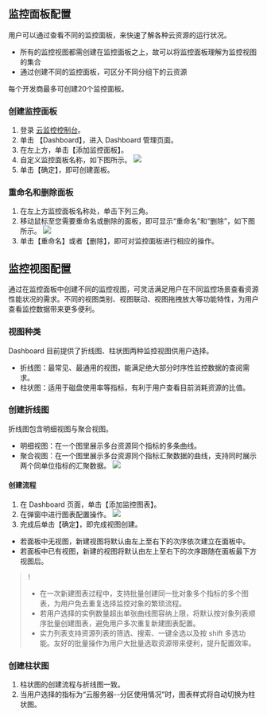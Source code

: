 ## 监控面板配置

用户可以通过查看不同的监控面板，来快速了解各种云资源的运行状况。

- 所有的监控视图都需创建在监控面板之上，故可以将监控面板理解为监控视图的集合
- 通过创建不同的监控面板，可区分不同分组下的云资源

每个开发商最多可创建20个监控面板。

###  创建监控面板

1. 登录 [云监控控制台](https://console.cloud.tencent.com/monitor/)。
2. 单击 【Dashboard】，进入 Dashboard 管理页面。
3. 在左上方，单击【添加监控面板】。
4. 自定义监控面板名称，如下图所示。
![](https://main.qcloudimg.com/raw/bbaaa0be10a1f9d02794d6542539e6e6.png)
5. 单击【确定】，即可创建面板。


### 重命名和删除面板
1. 在左上方监控面板名称处，单击下列三角。
2. 移动鼠标至您需要重命名或删除的面板，即可显示“重命名”和“删除”，如下图所示。
![](https://main.qcloudimg.com/raw/3b0ec57347a369eb5bd993890962aa82.png)
3. 单击【重命名】或者【删除】，即可对监控面板进行相应的操作。



## 监控视图配置

通过在监控面板中创建不同的监控视图，可灵活满足用户在不同监控场景查看资源性能状况的需求。不同的视图类别、视图联动、视图拖拽放大等功能特性，为用户查看监控数据带来更多便利。

### 视图种类

Dashboard 目前提供了折线图、柱状图两种监控视图供用户选择。

- 折线图：最常见、最通用的视图，能满足绝大部分时序性监控数据的查阅需求。
- 柱状图：适用于磁盘使用率等指标，有利于用户查看目前消耗资源的比值。

### 创建折线图

折线图包含明细视图与聚合视图。

- 明细视图：在一个图里展示多台资源同个指标的多条曲线。
- 聚合视图：在一个图里展示多台资源同个指标汇聚数据的曲线，支持同时展示两个同单位指标的汇聚数据。
![](https://main.qcloudimg.com/raw/05f31cade0b41d8cee477f6d70e4a773.png)

#### 创建流程

1. 在 Dashboard 页面，单击【添加监控图表】。
2. 在弹窗中进行图表配置操作。
![](https://main.qcloudimg.com/raw/ee84fc3f4242149d52dd110578208b80.png)
3. 完成后单击【确定】，即完成视图创建。
 - 若面板中无视图，新建视图将默认由左上至右下的次序依次建立在面板中。
 - 若面板中已有视图，新建的视图将默认由左上至右下的次序跟随在面板最下方视图后。

>! 
>- 在一次新建图表过程中，支持批量创建同一批对象多个指标的多个图表，为用户免去重复选择监控对象的繁琐流程。
>-  若用户选择的实例数量超出单张曲线图容纳上限，将默认按对象列表顺序批量创建图表，避免用户多次重复新建图表配置。
>- 实力列表支持资源列表的筛选、搜索、一键全选以及按 shift 多选功能。友好的批量操作为用户大批量选取资源带来便利，提升配置效率。

### 创建柱状图

1. 柱状图的创建流程与折线图一致。
2. 当用户选择的指标为“云服务器--分区使用情况”时，图表样式将自动切换为柱状图。

